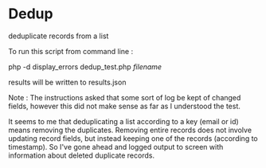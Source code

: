 # Dedup
deduplicate records from a list


To run this script from command line :

php -d display_errors dedup_test.php _filename_

results will be written to results.json

Note :  The instructions asked that some sort of log be kept of changed fields, however this did not make sense as far as I understood the test.  

It seems to me that deduplicating a list according to a key (email or id) means removing the duplicates.  Removing entire records does not involve updating record fields, but instead keeping one of the records (according to timestamp).  So I've gone ahead and logged output to screen with information about deleted duplicate records.
